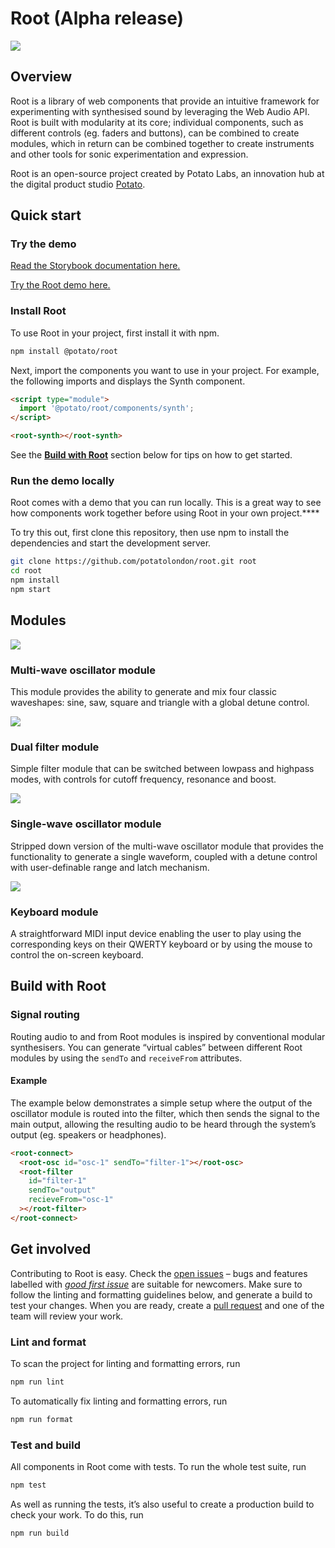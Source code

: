 # Root (Alpha release)

![](https://github.com/potatolondon/root/blob/main/images/hero.webp?raw=true)

## Overview

Root is a library of web components that provide an intuitive framework for experimenting with synthesised sound by leveraging the Web Audio API. Root is built with modularity at its core; individual components, such as different controls (eg. faders and buttons), can be combined to create modules, which in return can be combined together to create instruments and other tools for sonic experimentation and expression.

Root is an open-source project created by Potato Labs, an innovation hub at the digital product studio [Potato](https://p.ota.to).

## Quick start

### Try the demo

[Read the Storybook documentation here.](https://potatolondon.github.io/root/)

[Try the Root demo here.](https://potatolondon.github.io/root/?path=/story/demos-synth--basic)

### Install Root

To use Root in your project, first install it with npm.

```bash
npm install @potato/root
```

Next, import the components you want to use in your project. For example, the following imports and displays the Synth component.

```html
<script type="module">
  import '@potato/root/components/synth';
</script>

<root-synth></root-synth>
```

See the **[Build with Root](#build-with-root)** section below for tips on how to get started.

### Run the demo locally

Root comes with a demo that you can run locally. This is a great way to see how components work together before using Root in your own project.****

To try this out, first clone this repository, then use npm to install the dependencies and start the development server.

```bash
git clone https://github.com/potatolondon/root.git root
cd root
npm install
npm start
```

## Modules

![](https://github.com/potatolondon/root/blob/main/images/multi-wave-oscillator.webp?raw=true)

### Multi-wave oscillator module

This module provides the ability to generate and mix four classic waveshapes: sine, saw, square and triangle with a global detune control.

![](https://github.com/potatolondon/root/blob/main/images/dual-filter.webp?raw=true)

### Dual filter module

Simple filter module that can be switched between lowpass and highpass modes, with controls for cutoff frequency, resonance and boost.

![](https://github.com/potatolondon/root/blob/main/images/single-wave-oscillator.webp?raw=true)

### Single-wave oscillator module

Stripped down version of the multi-wave oscillator module that provides the functionality to generate a single waveform, coupled with a detune control with user-definable range and latch mechanism.

![](https://github.com/potatolondon/root/blob/main/images/keyboard.webp?raw=true)

### Keyboard module

A straightforward MIDI input device enabling the user to play using the corresponding keys on their QWERTY keyboard or by using the mouse to control the on-screen keyboard.

## Build with Root

### Signal routing

Routing audio to and from Root modules is inspired by conventional modular synthesisers. You can generate “virtual cables” between different Root modules by using the `sendTo` and `receiveFrom` attributes.

#### Example

The example below demonstrates a simple setup where the output of the oscillator module is routed into the filter, which then sends the signal to the main output, allowing the resulting audio to be heard through the system’s output (eg. speakers or headphones).

```html
<root-connect>
  <root-osc id="osc-1" sendTo="filter-1"></root-osc>
  <root-filter
    id="filter-1"
    sendTo="output"
    recieveFrom="osc-1"
  ></root-filter>
</root-connect>
```

## Get involved

Contributing to Root is easy. Check the [open issues](https://github.com/potatolondon/root/issues) – bugs and features labelled with *[good first issue](https://github.com/potatolondon/root/labels/good%20first%20issue)* are suitable for newcomers. Make sure to follow the linting and formatting guidelines below, and generate a build to test your changes. When you are ready, create a [pull request](https://github.com/potatolondon/root/compare) and one of the team will review your work.

### Lint and format

To scan the project for linting and formatting errors, run

```bash
npm run lint
```

To automatically fix linting and formatting errors, run

```bash
npm run format
```

### Test and build

All components in Root come with tests. To run the whole test suite, run

```bash
npm test
```

As well as running the tests, it’s also useful to create a production build to check your work. To do this, run

```bash
npm run build
```
